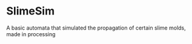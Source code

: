 # SlimeSim
A basic automata that simulated the propagation of certain slime molds, made in processing
